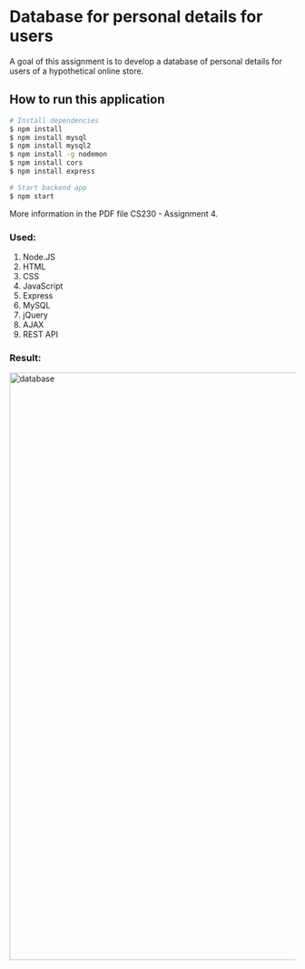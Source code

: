 # Database for personal details for users

A goal of this assignment is to develop a database of personal details for users
of a hypothetical online store.

## How to run this application

```bash
# Install dependencies
$ npm install
$ npm install mysql
$ npm install mysql2
$ npm install -g nodemon
$ npm install cors
$ npm install express
```

```bash
# Start backend app
$ npm start
```

More information in the PDF file CS230 - Assignment 4.

### Used:
1. Node.JS
2. HTML
3. CSS
4. JavaScript
5. Express
6. MySQL
7. jQuery
8. AJAX
9. REST API

### Result:

<img width="1033" alt="database" src="https://github.com/tmshts/Web_Information_Processing/assets/74012536/1b444aeb-d655-428e-811a-cf656d560262">